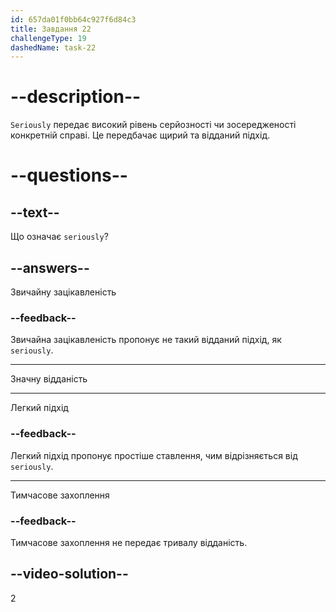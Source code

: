```yaml
---
id: 657da01f0bb64c927f6d84c3
title: Завдання 22
challengeType: 19
dashedName: task-22
---
```


# --description--

`Seriously` передає високий рівень серйозності чи зосередженості конкретній справі. Це передбачає щирий та відданий підхід.

# --questions--

## --text--

Що означає `seriously`?

## --answers--

Звичайну зацікавленість

### --feedback--

Звичайна зацікавленість пропонує не такий відданий підхід, як `seriously`.

---

Значну відданість

---

Легкий підхід

### --feedback--

Легкий підхід пропонує простіше ставлення, чим відрізняється від `seriously`.

---

Тимчасове захоплення

### --feedback--

Тимчасове захоплення не передає тривалу відданість.

## --video-solution--

2

